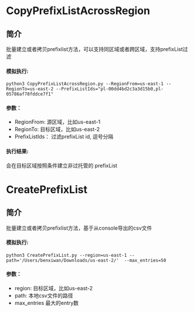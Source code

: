 # CopyPrefixListAcrossRegion

## 简介

批量建立或者拷贝prefixlist方法，可以支持同区域或者跨区域，支持prefixList过滤

#### 模拟执行:

```
python3 CopyPrefixListAcrossRegion.py --RegionFrom=us-east-1 --RegionTo=us-east-2 --PrefixListIds="pl-00dd4bd2c3a3d15b0,pl-05786af78fddce7f1"
```

#### 参数： 

* RegionFrom: 源区域，比如us-east-1
* RegionTo: 目标区域，比如us-east-2
* PrefixListIds： 过滤prefixList id, 逗号分隔

#### 执行结果:

会在目标区域按照条件建立非过托管的 prefixList

# CreatePrefixList

## 简介

批量建立或者拷贝prefixlist方法，基于从console导出的csv文件

#### 模拟执行:

```
python3 CreatePrefixList.py --region=us-east-1 --path='/Users/benxiwan/Downloads/us-east-2/'  --max_entries=50
```
#### 参数： 

* region: 目标区域，比如us-east-2
* path: 本地csv文件的路径
* max_entries 最大的entry数